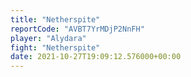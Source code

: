```yaml
---
title: "Netherspite"
reportCode: "AVBT7YrMDjP2NnFH"
player: "Alydara"
fight: "Netherspite"
date: 2021-10-27T19:09:12.576000+00:00
---
```

